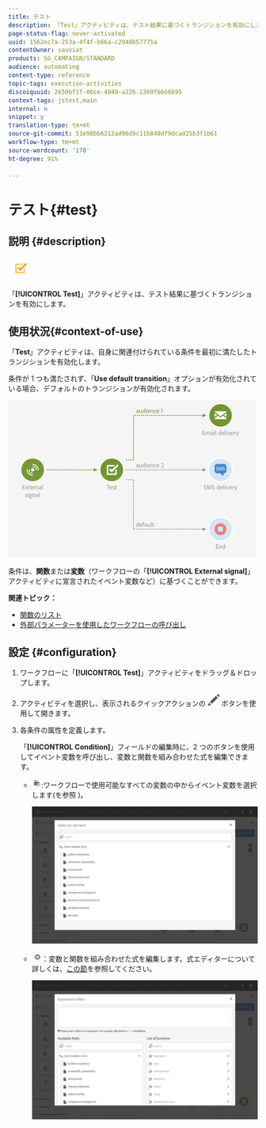 ```yaml
---
title: テスト
description: 「Test」アクティビティは、テスト結果に基づくトランジションを有効にします。
page-status-flag: never-activated
uuid: 1562ec7a-253a-4f4f-b66a-c2948b57775a
contentOwner: sauviat
products: SG_CAMPAIGN/STANDARD
audience: automating
content-type: reference
topic-tags: execution-activities
discoiquuid: 2650bf1f-0bce-4049-a226-2369f6666b95
context-tags: jstest,main
internal: n
snippet: y
translation-type: tm+mt
source-git-commit: 51e98bb6212ad96d9c11b848df9dcad25b3f1b61
workflow-type: tm+mt
source-wordcount: '170'
ht-degree: 91%

---
```



# テスト{#test}

## 説明 {#description}

![](assets/test.png)

「**[!UICONTROL Test]**」アクティビティは、テスト結果に基づくトランジションを有効にします。

## 使用状況{#context-of-use}

「**Test**」アクティビティは、自身に関連付けられている条件を最初に満たしたトランジションを有効化します。

条件が 1 つも満たされず、「**Use default transition**」オプションが有効化されている場合、デフォルトのトランジションが有効化されます。

![](assets/wkf_test_activity_example.png)

条件は、**関数**&#x200B;または&#x200B;**変数**（ワークフローの「**[!UICONTROL External signal]**」アクティビティに宣言されたイベント変数など）に基づくことができます。

**関連トピック：**

* [関数のリスト](../../automating/using/list-of-functions.md)
* [外部パラメーターを使用したワークフローの呼び出し](../../automating/using/calling-a-workflow-with-external-parameters.md)

## 設定 {#configuration}

1. ワークフローに「**[!UICONTROL Test]**」アクティビティをドラッグ＆ドロップします。
1. アクティビティを選択し、表示されるクイックアクションの ![](assets/edit_darkgrey-24px.png) ボタンを使用して開きます。
1. 各条件の属性を定義します。

   「**[!UICONTROL Condition]**」フィールドの編集時に、2 つのボタンを使用してイベント変数を呼び出し、変数と関数を組み合わせた式を編集できます。

   * ![](assets/extsignal_picker.png):ワークフローで使用可能なすべての変数の中からイベント変数を選択します(を参照 [](../../automating/using/customizing-workflow-external-parameters.md))。

      ![](assets/wkf_test_activity_variables.png)

   * ![](assets/extsignal_expression_editor.png)：変数と関数を組み合わせた式を編集します。式エディターについて詳しくは、[この節](../../automating/using/advanced-expression-editing.md)を参照してください。

      ![](assets/wkf_test_activity_variables_expression.png)
